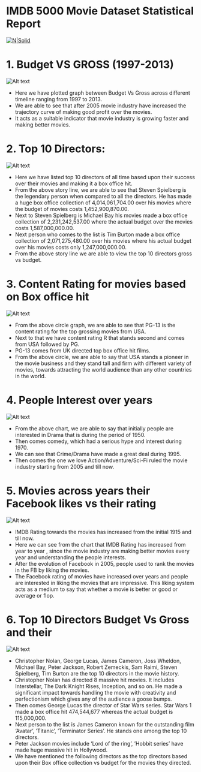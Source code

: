 
# IMDB 5000 Movie Dataset Statistical Report

[![N|Solid](https://d0.awsstatic.com/china/hp/partners/tableau-LOGO-new02.png)](https://nodesource.com/products/nsolid)


# 1. Budget VS GROSS (1997-2013)

![Alt text](https://github.com/dineshsonachalam/IMDB_5000_Movies_Statistics_Report-/blob/master/budget_vs_gross.png "Budget Vs Gross")

  - Here we have plotted graph between Budget Vs Gross across different timeline ranging from 1997 to 2013.
  - We are able to see that after 2005 movie industry have increased the trajectory curve of making good profit over the movies.
  - It acts as a suitable indicator that movie industry is growing faster and making better movies.

# 2. Top 10 Directors: 

![Alt text](https://github.com/dineshsonachalam/IMDB_5000_Movies_Statistics_Report-/blob/master/10_directors.png "Top 10 directors")

-	Here we have listed top 10 directors of all time based upon their success over their movies and making it a box office hit.
-	From the above story line, we are able to see that Steven Spielberg is the legendary person when compared to all the directors. He has made a huge box office collection of 4,014,061,704.00 over his movies where the budget of movies costs 1,452,900,870.00. 
-	Next to Steven Spielberg is Michael Bay his movies made a box office collection of 2,231,242,537.00 where the actual budget over the movies costs 1,587,000,000.00.
-	Next person who comes to the list is Tim Burton made a box office collection of 2,071,275,480.00 over his movies where his actual budget over his movies costs only 1,247,000,000.00.
-	From the above story line we are able to view the top 10 directors gross vs budget.

# 3. Content Rating for movies based on Box office hit

![Alt text](https://github.com/dineshsonachalam/IMDB_5000_Movies_Statistics_Report-/blob/master/content_rating.png "Content Rating")

 -	From the above circle graph, we are able to see that PG-13 is the content rating for the top grossing movies from USA.
-	Next to that we have content rating R that stands second and comes from USA followed by PG.
-	PG-13 comes from UK directed top box office hit films.
-	From the above circle, we are able to say that USA stands a pioneer in the movie business and they stand tall and firm with different variety of movies, towards attracting the world audience than any other countries in the world.

# 4. People Interest over years

![Alt text](https://github.com/dineshsonachalam/IMDB_5000_Movies_Statistics_Report-/blob/master/interest_over_years.png "People Interest over years")

 -	From the above chart, we are able to say that initially people are interested in Drama that is during the period of 1950.
-	Then comes comedy, which had a serious hype and interest during 1970.
-	We can see that Crime/Drama have made a great deal during 1995.
-	Then comes the one we love Action/Adventure/Sci-Fi ruled the movie industry starting from 2005 and till now.

# 5. Movies across years their Facebook likes vs their rating

![Alt text](https://github.com/dineshsonachalam/IMDB_5000_Movies_Statistics_Report-/blob/master/Facebook_likes.png "FB LIKES VS IMDB RATING")

-	IMDB Rating towards the movies has increased from the initial 1915 and till now. 
-	Here we can see from the chart that IMDB Rating has increased from year to year , since the movie industry are making better movies every year and understanding the people interests.
-	After the evolution of Facebook in 2005, people used to rank the movies in the FB by liking the movies.
-	The Facebook rating of movies have increased over years and people are interested in liking the movies that are impressive.  This liking system acts as a medium to say that whether a movie is better or good or average or flop.

# 6. Top 10 Directors Budget Vs Gross and their

![Alt text](https://github.com/dineshsonachalam/IMDB_5000_Movies_Statistics_Report-/blob/master/top_10_directors.png "Top 10 directors movies")

-	Christopher Nolan, George Lucas, James Cameron, Joss Wheldon, Michael Bay, Peter Jackson, Robert Zemeckis, Sam Raimi, Steven Spielberg, Tim Burton are the top 10 directors in the movie history.
-	Christopher Nolan has directed 8 massive hit movies. It includes Interstellar, The Dark Knight Rises, Inception, and so on. He made a significant impact towards handling the movie with creativity and perfectionism which gives any of the audience a goose bumps.
-	Then comes George Lucas the director of Star Wars series. Star Wars 1 made a box office hit   474,544,677 whereas the actual budget is 115,000,000.
-	Next person to the list is James Cameron known for the outstanding film ‘Avatar’, ’Titanic’, ’Terminator Series’. He stands one among the top 10 directors.
-	Peter Jackson movies include ‘Lord of the ring’, ’Hobbit series’ have made huge massive hit in Hollywood.
-	We have mentioned the following directors as the top directors based upon their Box office collection vs budget for the movies they directed.
